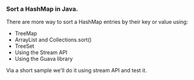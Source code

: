 ### Sort a HashMap in Java.

There are more way to sort a HashMap entries by their key or value using:
- TreeMap
- ArrayList and Collections.sort()
- TreeSet
- Using the Stream API
- Using the Guava library

Via a short sample we'll do it using stream API and test it.
